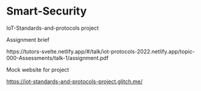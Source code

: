 # Smart-Security
IoT-Standards-and-protocols project


Assignment brief 

<p> https://tutors-svelte.netlify.app/#/talk/iot-protocols-2022.netlify.app/topic-000-Assessments/talk-1/assignment.pdf </p>



Mock website for project

https://iot-standards-and-protocols-project.glitch.me/




